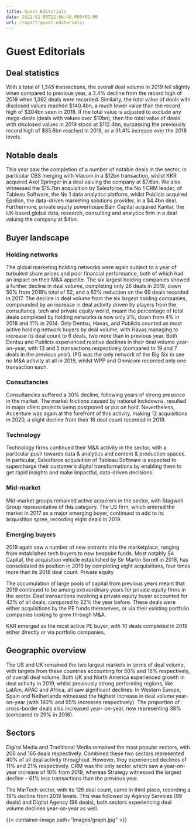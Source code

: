 ```yaml
---
title: Guest Editorials
date: 2021-01-05T22:06:40.000+02:00
url: /report/guest-editorials/
---
```

# Guest Editorials

## Deal statistics

With a total of 1,345 transactions, the overall deal volume in 2019 fell slightly when compared to previous year, a 3.4% decline from the record high of 2018 when 1,392 deals were recorded. Similarly, the total value of deals with disclosed values reached $140.4bn, a much lower value than the record high of $304bn seen in 2018. If the total value is adjusted to exclude any mega-deals (deals with values over $10bn), then the total value of deals with disclosed values in 2019 stood at $112.4bn, surpassing the previously record high of $85.6bn reached in 2018, or a 31.4% increase over the 2018 levels.

## Notable deals

This year saw the completion of a number of notable
deals in the sector, in particular CBS merging with
Viacom in a $12bn transaction, whilst KKR acquired
Axel Springer in a deal valuing the company at
$7.6bn.
We also witnessed the $15.7bn acquisition by
Salesforce, the No 1 CRM leader, of Tableau Software,
the No 1 data analytics platform, whilst Publicis
acquired Epsilon, the data-driven marketing solutions
provider, in a $4.4bn deal. Furthermore, private
equity powerhouse Bain Capital acquired Kantar, the
UK-based global data, research, consulting and
analytics firm in a deal valuing the company at $4bn.

## Buyer landscape

### Holding networks

The global marketing holding networks were again
subject to a year of turbulent share prices and poor
financial performance, both of which had an impact
on their M&A appetite. The six largest holding
companies showed a further decline in deal volume,
completing only 26 deals in 2019, down 50% from
2018’s total of 52, and a 62% reduction on the 69
deals recorded in 2017. The decline in deal volume
from the six largest holding companies, compounded
by an increase in deal activity driven by players from
the consultancy, tech and private equity world, meant
the percentage of total deals completed by holding
networks is now only 2%, down from 4% in 2018 and
11% in 2014. Only Dentsu, Havas, and Publicis
counted as most active holding network buyers by
deal volume, with Havas managing to increase its
deal count to 6 deals, two more than in previous year.
Both Dentsu and Publicis experienced relative
declines in their deal volume year-on-year, with 13
and 5 transactions respectively (compared to 19 and
7 deals in the previous year). IPG was the only
network of the Big Six to see no M&A activity at all in
2019, whilst WPP and Omnicom recorded only one
transaction each.

### Consultancies

Consultancies suffered a 30% decline, following years
of strong presence in the market. The market frictions
caused by national lockdowns, resulted in major client
projects being postponed or put on hold.
Nevertheless, Accenture was again at the forefront of
this activity, making 12 acquisitions in 2020, a slight
decline from their 16 deal count recorded in 2019.

### Technology

Technology firms continued their M&A activity in the
sector, with a particular push towards data &
analytics and content & production spaces. In
particular, Salesforce acquisition of Tableau Software
is expected to supercharge their customer’s digital
transformations by enabling them to get rapid
insights and make impactful, data-driven decisions.

### Mid-market

Mid-market groups remained active acquirers in the
sector, with Stagwell Group representative of this
category. The US firm, which entered the market in
2017 as a major emerging buyer, continued to add to
its acquisition spree, recording eight deals in 2019.

### Emerging buyers

2019 again saw a number of new entrants into the
marketplace, ranging from established tech buyers to
new bespoke funds. Most notably S4 Capital, the
acquisition vehicle established by Sir Martin Sorrell in
2018, has consolidated its position in 2019 by
completing eight acquisitions, four times more than
its 2018 deal count.
Private equity

The accumulation of large pools of capital from
previous years meant that 2019 continued to be
among extraordinary years for private equity firms in
the sector. Deal transactions involving a private
equity buyer accounted for 42% of all deals,
compared to 22% the year before. These deals were
either acquisitions by the PE funds themselves, or via
their existing portfolio companies looking to grow
through M&A.

KKR emerged as the most active PE buyer, with 10
deals completed in 2019 either directly or via portfolio
companies.

## Geographic overview

The US and UK remained the two largest markets in
terms of deal volume, with targets from these
countries accounting for 50% and 16% respectively,
of overall deal volume. Both UK and North America
experienced growth in deal activity in 2019, whilst
previously strong performing regions, like LatAm,
APAC and Africa, all saw significant declines. In
Western Europe, Spain and Netherlands witnessed the
highest increase in deal volume year-on-year (with
180% and 95% increases respectively). The
proportion of cross-border deals also increased year-
on-year, now representing 38% (compared to 29% in
2018).

## Sectors

Digital Media and Traditional Media remained the
most popular sectors, with 206 and 165 deals
respectively. Combined these two sectors represented
40% of all deal activity throughout. However, they
experienced declines of 11% and 21% respectively.
CRM was the only sector which saw a year-on-year
increase of 10% from 2019, whereas Strategy
witnessed the largest decline – 61% less transactions
than the previous year.

The MarTech sector, with its 126 deal count, came in third place, recording a 19% decline from 2019 levels. This was followed by Agency Services (99 deals) and Digital Agency (98 deals), both sectors experiencing deal volume declines year-on-year as well.

{{< container-image path="images/graph.jpg" >}}
